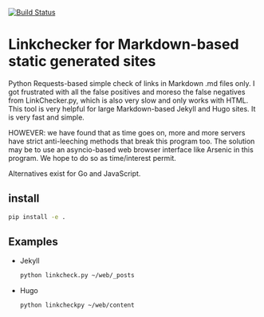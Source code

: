 
[![Build Status](https://travis-ci.com/scivision/linkchecker-markdown.svg?branch=master)](https://travis-ci.com/scivision/linkchecker-markdown)

# Linkchecker for Markdown-based static generated sites

Python Requests-based simple check of links in Markdown .md files only.
I got frustrated with all the false positives and moreso the false negatives from LinkChecker.py, which is also very slow and only works with HTML.
This tool is very helpful for large Markdown-based Jekyll and Hugo sites.
It is very fast and simple.

HOWEVER: we have found that as time goes on, more and more servers have strict anti-leeching methods that break this program too.
The solution may be to use an asyncio-based web browser interface like Arsenic in this program.
We hope to do so as time/interest permit.

Alternatives exist for Go and JavaScript.

## install
```sh
pip install -e .
```

## Examples

* Jekyll
  ```sh
  python linkcheck.py ~/web/_posts
  ```
* Hugo
  ```sh
  python linkcheckpy ~/web/content
  ```
